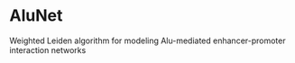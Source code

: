 # AluNet

Weighted Leiden algorithm for modeling Alu-mediated enhancer-promoter interaction networks
